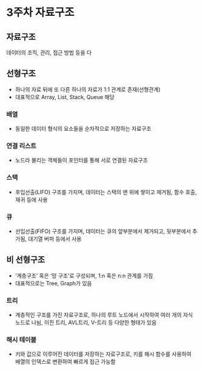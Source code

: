 # 3주차 자료구조

## 자료구조

데이터의 조직, 관리, 접근 방법 등을 다

## 선형구조

- 하나의 자료 뒤에 또 다른 하나의 자료가 1:1 관계로 존재(선형관계)
- 대표적으로 Array, List, Stack, Queue 해당

### 배열

- 동일한 데이터 형식의 요소들을 순차적으로 저장하는 자료구조

### 연결 리스트

- 노드라 불리는 객체들이 포인터를 통해 서로 연결된 자료구조

### 스택

- 후입선출(LIFO) 구조를 가지며, 데이터는 스택의 맨 위에 쌓이고 제거됨, 함수 호출, 재귀 등에 사용

### 큐

- 선입선출(FIFO) 구조를 가지며, 데이터는 큐의 앞부분에서 제거되고, 뒷부분에서 추가됨, 대기열 버퍼 등에서 사용

## 비 선형구조

- ‘계층구조’ 혹은 ‘망 구조’로 구성되며, 1:n 혹은 n:n 관계를 가짐
- 대표적으로는 Tree, Graph가 있음

### 트리

- 계층적인 구조를 가진 자료구조로, 하나의 루트 노드에서 시작하여 여러 개의 자식 노드로 나뉨, 이진 트리, AVL트리, V-트리 등 다양한 형태가 있음

### 해시 테이블

- 키와 값으로 이루어진 데이터를 저장하는 자료구조로, 키를 해시 함수를 사용하여 배열의 인덱스로 변환하여 빠르게 접근 가능함